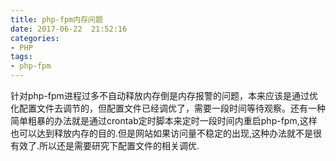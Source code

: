 ```yaml
---
title: php-fpm内存问题
date: 2017-06-22  21:52:16
categories:
- PHP
tags:
- php-fpm
---
```


<!-- more -->

针对php-fpm进程过多不自动释放内存倒是内存报警的问题，本来应该是通过优化配置文件去调节的，但配置文件已经调优了，需要一段时间等待观察。还有一种简单粗暴的办法就是通过crontab定时脚本来定时一段时间内重启php-fpm,这样也可以达到释放内存的目的.但是网站如果访问量不稳定的出现,这种办法就不是很有效了.所以还是需要研究下配置文件的相关调优.